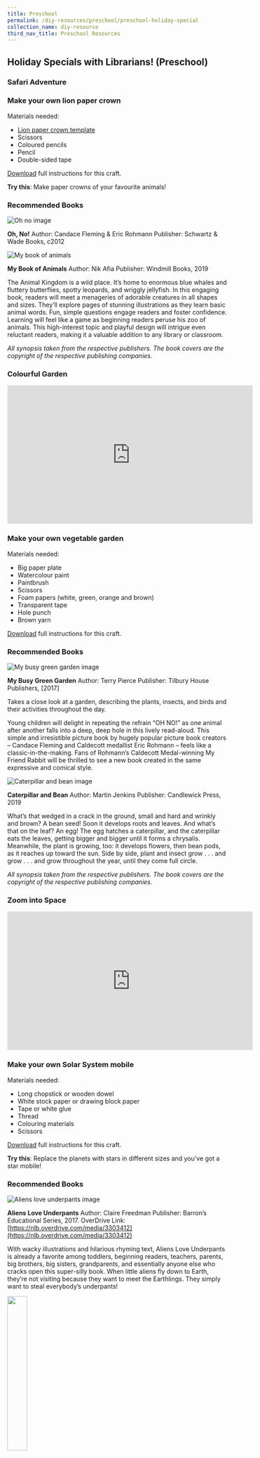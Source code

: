 ```yaml
---
title: Preschool
permalink: /diy-resources/preschool/preschool-holiday-special
collection_name: diy-resource
third_nav_title: Preschool Resources
---
```


## **Holiday Specials with Librarians! (Preschool)**

### **Safari Adventure**

### **Make your own lion paper crown**

Materials needed:

* [Lion paper crown template](/images/diyresources/preschool/Lion-paper-crown-template.pdf)
* Scissors
* Coloured pencils
* Pencil
* Double-sided tape
 
[Download](/images/diyresources/preschool/Lion-paper-crown-instructions.pdf) full instructions for this craft.

**Try this**: Make paper crowns of your favourite animals!

### **Recommended Books**

![Oh no image](/images/diyresources/preschool/IMG-0868.png)

**Oh, No!**
Author: Candace Fleming & Eric Rohmann
Publisher: Schwartz & Wade Books, c2012

![My book of animals](/images/diyresources/preschool/IMG-0866.jpg)

**My Book of Animals**
Author: Nik Afia
Publisher: Windmill Books, 2019

The Animal Kingdom is a wild place. It’s home to enormous blue whales and fluttery butterflies, spotty leopards, and wriggly jellyfish. In this engaging book, readers will meet a menageries of adorable creatures in all shapes and sizes. They’ll explore pages of stunning illustrations as they learn basic animal words. Fun, simple questions engage readers and foster confidence. Learning will feel like a game as beginning readers peruse his zoo of animals. This high-interest topic and playful design will intrigue even reluctant readers, making it a valuable addition to any library or classroom.

_All synopsis taken from the respective publishers. The book covers are the copyright of the respective publishing companies._

### **Colourful Garden**

<iframe width="560" height="315" src="https://www.youtube.com/watch?v=i5Lpz7d82sQ" frameborder="0" allow="accelerometer; autoplay; clipboard-write; encrypted-media; gyroscope; picture-in-picture" allowfullscreen></iframe>

### **Make your own vegetable garden**

Materials needed:

* Big paper plate
* Watercolour paint
* Paintbrush
* Scissors
* Foam papers (white, green, orange and brown)
* Transparent tape
* Hole punch
* Brown yarn

[Download](/images/diyresources/preschool/Colourful-Garden-Instructions.pdf) full instructions for this craft.

### **Recommended Books**

![My busy green garden image](/images/diyresources/preschool/my-busy-green-garden.jpg)

**My Busy Green Garden**
Author: Terry Pierce
Publisher: Tilbury House Publishers, \[2017\]

Takes a close look at a garden, describing the plants, insects, and birds and their activities throughout the day.

Young children will delight in repeating the refrain “OH NO!” as one animal after another falls into a deep, deep hole in this lively read-aloud. This simple and irresistible picture book by hugely popular picture book creators – Candace Fleming and Caldecott medallist Eric Rohmann – feels like a classic-in-the-making. Fans of Rohmann’s Caldecott Medal-winning My Friend Rabbit will be thrilled to see a new book created in the same expressive and comical style.

![Caterpillar and bean image](/images/diyresources/preschool/caterpillar-and-bean.jpg)

**Caterpillar and Bean**
Author: Martin Jenkins
Publisher: Candlewick Press, 2019

What’s that wedged in a crack in the ground, small and hard and wrinkly and brown? A bean seed! Soon it develops roots and leaves. And what’s that on the leaf? An egg! The egg hatches a caterpillar, and the caterpillar eats the leaves, getting bigger and bigger until it forms a chrysalis. Meanwhile, the plant is growing, too: it develops flowers, then bean pods, as it reaches up toward the sun. Side by side, plant and insect grow . . . and grow . . . and grow throughout the year, until they come full circle.

_All synopsis taken from the respective publishers. The book covers are the copyright of the respective publishing companies._

### **Zoom into Space**

<iframe width="560" height="315" src="https://www.youtube.com/watch?v=VrGCxTMabI8" frameborder="0" allow="accelerometer; autoplay; clipboard-write; encrypted-media; gyroscope; picture-in-picture" allowfullscreen></iframe>

### **Make your own Solar System mobile**

Materials needed:

* Long chopstick or wooden dowel
* White stock paper or drawing block paper
* Tape or white glue
* Thread
* Colouring materials
* Scissors

[Download](/images/diyresources/preschool/Zoom-into-Space-Instructions.pdf) full instructions for this craft.

**Try this**: Replace the planets with stars in different sizes and you’ve got a star mobile!

### **Recommended Books**

![Aliens love underpants image](/images/diyresources/preschool/Aliens-Love-Underpants.jpg)

**Aliens Love Underpants**
Author: Claire Freedman
Publisher: Barron’s Educational Series, 2017.
OverDrive Link: [https://nlb.overdrive.com/media/3303412](https://nlb.overdrive.com/media/3303412)

With wacky illustrations and hilarious rhyming text, Aliens Love Underpants is already a favorite among toddlers, beginning readers, teachers, parents, big brothers, big sisters, grandparents, and essentially anyone else who cracks open this super-silly book. When little aliens fly down to Earth, they’re not visiting because they want to meet the Earthlings. They simply want to steal everybody’s underpants!

<img src="/images/diyresources/preschool/It-All-Started-with-a-Big-Bang.jpg" style="width: 30%;">

**It Started with a Big Bang: The Origin of Earth, You and Everything Else**
Author: Floor Bal
Publisher: Kids Can Press, 2019.
OverDrive Link: [https://nlb.overdrive.com/media/5018465](https://nlb.overdrive.com/media/5018465)

An accessible and engaging primer on the history of the universe and life on Earth. In this delightful book, kids can follow the fascinating story of how we got from the beginning of the universe to life today on the “bright blue ball floating in space” called Earth. They’ll learn about the big bang theory, how our solar system and planet were formed, how life on Earth began in the oceans and moved to land, what happened to the dinosaurs and how humans evolved from apes to build communities all over the planet … and even travel to space!

_All synopsis taken from the respective publishers. The book covers are the copyright of the respective publishing companies._

### **Magical World**

<iframe width="560" height="315" src="https://www.youtube.com/watch?v=gq_uGHDS-sM" frameborder="0" allow="accelerometer; autoplay; clipboard-write; encrypted-media; gyroscope; picture-in-picture" allowfullscreen></iframe>

### **Make your own Dragon book corner**

Materials needed:

* Origami paper of at least 15cm by 15cm, or cut out any paper (e.g. construction paper or wrapping paper) to the same size.
* Scissors
* Glue or tape
* Colouring materials

[Download](/images/diyresources/preschool/Magical-World_discovereads.pdf) full instructions for this craft.

**Try this**: Make book corners based on your favourite magical creatures!


### **Recommended Books**

![I'm casting a spell image](/images/diyresources/preschool/im-Casting-a-Spell.jpg)

**I’m Casting a Spell! : Meet a Fairy-Tale Witch**
Author: Lisa Bullard
Publisher: Millbrook Press, 2014.
OverDrive link: [https://nlb.overdrive.com/media/1907919](https://nlb.overdrive.com/media/1907919)

Meet Hex. She’s a fairy-tale witch! Hex has magic powers. She likes to fly around and play tricks on people. But don’t worry. Hex is not real. She’s one of the monsters you meet in stories. She just wants to tell you about fairy-tale witches. Learn how a witch scares villagers. Meet different kinds of witches around the world. And find out where witch tales come from. You’ll have a creepy time with this monster buddy!

![The paper bag princess image](/images/diyresources/preschool/The-Paper-Bag-Princess.jpg)

**The Paper Bag Princess**
Author: Robert Munsch
Publisher: Annick Press, 2019.
OverDrive link: [https://nlb.overdrive.com/media/965094](https://nlb.overdrive.com/media/965094)

Princess Elizabeth is excited to marry dreamy Prince Ronald, but then a dragon attacks the castle, kidnaps her prince, and burns all her clothes. In resourceful and humorous fashion, Elizabeth dons a paper bag, finds and outsmarts the dragon, and recues Ronald – who is less than pleased at her unprincesslike appearance. What’s a modern-day princess to do? Read this delightful tale to find out.

### **Babies and Toddlers**

<iframe width="560" height="315" src="https://www.youtube.com/watch?v=L5nzpUszt5Q" frameborder="0" allow="accelerometer; autoplay; clipboard-write; encrypted-media; gyroscope; picture-in-picture" allowfullscreen></iframe>

<iframe width="560" height="315" src="https://www.youtube.com/watch?v=vyCZVkgxPDw" frameborder="0" allow="accelerometer; autoplay; clipboard-write; encrypted-media; gyroscope; picture-in-picture" allowfullscreen></iframe>